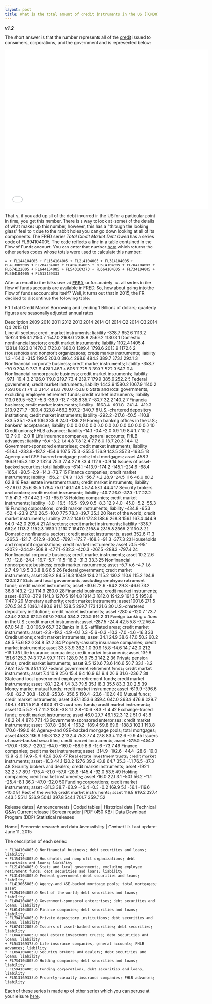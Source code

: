 ```yaml
---
layout: post
title: What is the total amount of credit instruments in the US [TCMDO]?
---
```


**_v1.2_**

The short answer is that the number represents all of the [credit](http://hackeconomics.com/what-is-credit/) issued to consumers, corporations, and the government and is represented below:

<iframe src="//fred.stlouisfed.org/graph/graph-landing.php?g=6RPZ&width=670&height=475" scrolling="no" frameborder="0" style="overflow:hidden; width:670px; height:525px;" allowTransparency="true"></iframe>

That is, if you add up all of the debt incurred in the US for a particular point in time, you get this number. There is a way to look at (some) of the details of what makes up this number, however, this has a "through the looking glass" feel to it due to the rabbit holes you can go down looking at all of its components. The FRED series _Total Credit Market Debt Owed_ has a series code of FL894104005. The code reflects a line in a table contained in the Flow of Funds account. You can enter that number [here](https://www.federalreserve.gov/apps/fof/SeriesAnalyzer.aspx?s=FL894104005&t=) which returns the other series codes whose totals were used to calculate this number:

```
= + FL144104005 + FL154104005 + FL214104005 + FL314104005 + FL413065005 + FL264104005 + FL404104005 + FL614104005 + FL704104005 + FL674122005 + FL644104005 + FL543169373 + FL664104005 + FL734104005 + FL504104005 + FL513169333
```

After an email to the folks over at [FRED](http://hackeconomics.com/what-is-FRED/), unfortunately not all series in the flow of funds accounts are available in FRED. So, how about going into the Flow of funds account site itself? Well, it turns out that in 2015, the FR decided to discontinue the following table:

F.1 Total Credit Market Borrowing and Lending 1
Billions of dollars; quarterly figures are seasonally adjusted annual rates

Description	2009 
2010 
2011 
2012 
2013 
2014 
2014 
Q1	2014 
Q2	2014 
Q3	2014 
Q4	2015 
Q1	
Line
All sectors; credit market instruments; liability	-338.7	652.6	1113.2	1592.3	1953.1	2150.7	1547.0	2168.0	2318.8	2569.2	1130.3	1
Domestic nonfinancial sectors; credit market instruments; liability	1102.4	1405.4	1281.8	1823.0	1470.3	1723.0	1680.0	1399.4	1798.6	2013.9	1172.6	2
Households and nonprofit organizations; credit market instruments; liability	1.3	-154.0	-31.5	199.5	203.0	386.4	298.6	484.2	389.7	373.1	292.1	3
Nonfinancial corporate business; credit market instruments; liability	-358.7	-70.9	294.9	362.6	428.1	463.4	605.7	325.3	399.7	522.9	542.0	4
Nonfinancial noncorporate business; credit market instruments; liability	-97.1	-19.4	3.2	126.0	119.0	219.7	73.4	239.7	179.9	385.9	252.2	5
Federal government; credit market instruments; liability	1443.9	1580.2	1067.9	1140.2	759.1	667.1	741.0	314.4	913.1	700.0	-53.8	6
State and local governments, excluding employee retirement funds; credit market instruments; liability	113.0	69.5	-52.7	-5.3	-38.9	-13.7	-38.8	35.7	-83.7	32.2	140.2	7
Financial business; credit market instruments; liability	-1663.4	-901.8	-341.4	-419.3	213.9	271.7	-300.4	323.8	466.2	597.2	-340.7	8
U.S.-chartered depository institutions; credit market instruments; liability	-292.2	-217.6	-50.5	-110.8	-33.5	35.1	-25.8	106.3	35.8	24.0	-136.2	9
Foreign banking offices in the U.S.; bankers' acceptances; liability	0.0	0.0	0.0	0.0	0.0	0.0	0.0	0.0	0.0	0.0	0.0	10
Credit unions; FHLB advances; liability	-14.1	-0.4	-2.0	0.9	1.9	8.4	1.7	10.2	12.7	9.0	-2.0	11
Life insurance companies, general accounts; FHLB advances; liability	-6.6	-3.2	1.8	4.8	7.8	12.4	7.7	8.0	13.7	20.3	14.4	12
Government-sponsored enterprises; credit market instruments; liability	-518.4	-233.8	-187.2	-154.6	107.5	75.3	-355.5	156.9	142.5	357.3	-163.5	13
Agency-and GSE-backed mortgage pools; total mortgages; asset	458.3	186.9	165.3	132.2	132.4	75.3	77.4	27.8	83.4	112.6	-0.9	14
Issuers of asset-backed securities; total liabilities	-614.1	-413.9	-174.2	-145.1	-234.6	-68.4	-165.8	-90.5	-2.9	-14.3	-73.7	15
Finance companies; credit market instruments; liability	-156.2	-174.9	-13.5	-56.7	4.2	28.9	-24.5	11.6	48.0	80.2	62.8	16
Real estate investment trusts; credit market instruments; liability	-27.6	0.1	25.6	35.5	178.4	75.0	140.1	49.4	57.4	53.1	44.4	17
Security brokers and dealers; credit market instruments; liability	-49.7	36.9	-37.9	-1.7	22.2	11.5	41.3	-37.4	42.1	-0.1	-65.9	18
Holding companies; credit market instruments; liability	-8.0	-16.5	-16.5	-99.9	0.5	-8.3	12.9	4.0	-45.0	-5.2	-55.3	19
Funding corporations; credit market instruments; liability	-434.8	-65.3	-52.4	-23.9	27.0	26.5	-10.0	77.5	78.3	-39.7	35.2	20
Rest of the world; credit market instruments; liability	222.2	149.0	172.8	188.6	268.8	156.1	167.4	444.9	54.0	-42.0	298.4	21
All sectors; credit market instruments; liability	-338.7	652.6	1113.2	1592.3	1953.1	2150.7	1547.0	2168.0	2318.8	2569.2	1130.3	22
Domestic nonfinancial sectors; credit market instruments; asset	352.6	71.3	-265.6	-121.7	-512.9	-300.5	-769.1	-172.7	-168.8	-91.3	-377.3	23
Households and nonprofit organizations; credit market instruments; asset	70.5	-95.1	-207.9	-244.9	-568.8	-477.1	-932.3	-420.3	-267.5	-288.3	-797.4	24
Nonfinancial corporate business; credit market instruments; asset	10.2	2.6	-7.1	-12.8	-24.4	-16.7	-5.7	-11.5	-18.2	-31.3	33.3	25
Nonfinancial noncorporate business; credit market instruments; asset	-6.7	6.6	-4.7	1.8	2.7	4.9	1.9	5.3	3.8	8.6	6.5	26
Federal government; credit market instruments; asset	309.2	84.5	18.3	104.9	124.2	115.2	130.2	110.6	115.2	104.8	120.3	27
State and local governments, excluding employee retirement funds; credit market instruments; asset	-30.6	72.6	-64.2	29.3	-46.6	73.2	36.8	143.2	-2.1	114.9	260.0	28
Financial business; credit market instruments; asset	-807.8	-37.9	1141.3	1270.5	1914.8	1914.3	1812.0	1942.9	1943.5	1958.8	1147.9	29
Monetary authority; credit market instruments; asset	1001.6	271.5	376.5	34.5	1086.1	480.6	911.1	538.5	299.7	173.1	21.6	30
U.S.-chartered depository institutions; credit market instruments; asset	-280.4	-120.7	173.7	424.0	253.5	672.5	667.0	763.4	534.2	725.5	916.2	31
Foreign banking offices in the U.S.; credit market instruments; asset	-287.5	-24.4	42.5	5.8	-7.2	56.4	67.0	54.6	-3.0	106.9	65.7	32
Banks in U.S.-affiliated areas; credit market instruments; asset	-2.8	-19.3	-4.9	-0.1	0.3	-5.6	-0.3	-10.3	-7.0	-4.6	-16.3	33
Credit unions; credit market instruments; asset	34.1	24.9	38.6	47.0	50.2	60.2	48.5	75.6	82.0	34.8	52.2	34
Property-casualty insurance companies; credit market instruments; asset	33.3	3.9	36.2	1.0	30.9	15.8	-14.6	14.7	42.0	21.2	-15.1	35
Life insurance companies; credit market instruments; asset	139.8	151.6	125.3	74.3	77.4	99.7	117.7	128.9	76.9	75.3	142.2	36
Private pension funds; credit market instruments; asset	9.5	120.6	73.6	146.6	50.7	33.1	-8.2	78.8	45.5	16.3	51.1	37
Federal government retirement funds; credit market instruments; asset	7.4	10.9	25.6	15.4	9.4	16.9	6.1	9.4	20.6	31.6	-236.7	38
State and local government employee retirement funds; credit market instruments; asset	-83.1	22.4	7.4	3.3	79.5	35.1	18.3	35.5	83.3	3.0	2.5	39
Money market mutual funds; credit market instruments; asset	-619.9	-396.6	-9.8	-82.7	30.8	-120.8	-253.6	-356.5	150.4	-23.6	-102.0	40
Mutual funds; credit market instruments; asset	387.1	353.6	359.4	642.0	363.9	476.9	329.7	494.8	491.1	591.8	463.3	41
Closed-end funds; credit market instruments; asset	10.5	5.2	-1.7	11.2	13.6	-3.8	1.1	2.8	-10.6	-8.3	-1.4	42
Exchange-traded funds; credit market instruments; asset	46.0	29.7	46.1	52.3	12.2	51.0	43.8	48.2	24.4	87.6	77.1	43
Government-sponsored enterprises; credit market instruments; asset	-337.8	-288.4	-163.2	-189.4	59.8	69.6	-188.3	102.1	193.8	170.6	-199.0	44
Agency-and GSE-backed mortgage pools; total mortgages; asset	458.3	186.9	165.3	132.2	132.4	75.3	77.4	27.8	83.4	112.6	-0.9	45
Issuers of asset-backed securities; credit market instruments; asset	-579.5	-404.2	-170.0	-138.7	-229.2	-64.0	-160.0	-88.9	8.6	-15.6	-73.7	46
Finance companies; credit market instruments; asset	-214.9	-102.6	-44.4	-28.6	-19.0	13.8	-2.0	19.9	-5.4	42.6	26.8	47
Real estate investment trusts; credit market instruments; asset	-10.3	44.1	120.2	127.6	39.2	43.8	64.7	35.3	-1.1	76.5	-37.3	48
Security brokers and dealers; credit market instruments; asset	-192.1	32.2	5.7	89.1	-175.4	-81.0	-57.8	-28.8	-145.4	-92.0	53.5	49
Holding companies; credit market instruments;; asset	-16.0	22.1	3.1	-50.1	56.2	-11.1	-25.4	-8.1	36.3	-47.0	-32.0	50
Funding corporations; credit market instruments; asset	-311.3	38.7	-63.9	-46.4	-0.3	-0.2	169.9	5.1	-56.1	-119.6	-10.0	51
Rest of the world; credit market instruments; asset	116.5	619.2	237.4	443.5	551.1	536.9	504.1	397.8	544.1	701.7	359.7	52


Release dates | Announcements | Coded tables | Historical data | Technical Q&As
Current release | Screen reader | PDF (450 KB) | Data Download Program (DDP)
Statistical releases

Home | Economic research and data
Accessibility | Contact Us 
Last update: June 11, 2015



The description of each series:

```
+ FL144104005.Q	Nonfinancial business; debt securities and loans; liability
+ FL154104005.Q	Households and nonprofit organizations; debt securities and loans; liability
+ FL214104005.Q	State and local governments, excluding employee retirement funds; debt securities and loans; liability
+ FL314104005.Q	Federal government; debt securities and loans; liability
+ FL413065005.Q	Agency-and GSE-backed mortgage pools; total mortgages; asset
+ FL264104005.Q	Rest of the world; debt securities and loans; liability
+ FL404104005.Q	Government-sponsored enterprises; debt securities and loans; liability
+ FL614104005.Q	Finance companies; debt securities and loans; liability
+ FL704104005.Q	Private depository institutions; debt securities and loans; liability
+ FL674122005.Q	Issuers of asset-backed securities; debt securities; liability
+ FL644104005.Q	Real estate investment trusts; debt securities and loans; liability
+ FL543169373.Q	Life insurance companies, general accounts; FHLB advances; liability
+ FL664104005.Q	Security brokers and dealers; debt securities and loans; liability
+ FL734104005.Q	Holding companies; debt securities and loans; liability
+ FL504104005.Q	Funding corporations; debt securities and loans; liability
+ FL513169333.Q	Property-casualty insurance companies; FHLB advances; liability
```

Each of these series is made up of other series which you can peruse at your leisure [here](https://www.federalreserve.gov/apps/fof/SeriesAnalyzer.aspx?s=FL894104005&t=).

